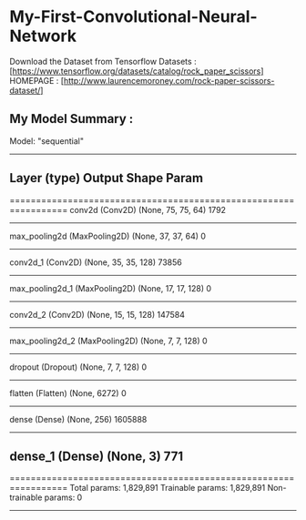 # My-First-Convolutional-Neural-Network

Download the Dataset from Tensorflow Datasets : [https://www.tensorflow.org/datasets/catalog/rock_paper_scissors]
HOMEPAGE : [http://www.laurencemoroney.com/rock-paper-scissors-dataset/]

## My Model Summary :

Model: "sequential"
_________________________________________________________________
## Layer (type)                 Output Shape              Param #   
=================================================================
conv2d (Conv2D)                (None, 75, 75, 64)        1792      
_________________________________________________________________
max_pooling2d (MaxPooling2D)   (None, 37, 37, 64)        0         
_________________________________________________________________
conv2d_1 (Conv2D)              (None, 35, 35, 128)       73856     
_________________________________________________________________
max_pooling2d_1 (MaxPooling2D) (None, 17, 17, 128)       0         
_________________________________________________________________
conv2d_2 (Conv2D)              (None, 15, 15, 128)       147584    
_________________________________________________________________
max_pooling2d_2 (MaxPooling2D) (None, 7, 7, 128)         0         
_________________________________________________________________
dropout (Dropout)              (None, 7, 7, 128)         0         
_________________________________________________________________
flatten (Flatten)              (None, 6272)              0         
_________________________________________________________________
dense (Dense)                  (None, 256)               1605888   
_________________________________________________________________
## dense_1 (Dense)             (None, 3)                 771       
=================================================================
Total params: 1,829,891
Trainable params: 1,829,891
Non-trainable params: 0
_________________________________________________________________
